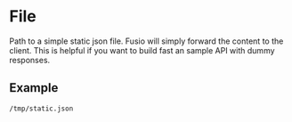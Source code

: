 
# File

Path to a simple static json file. Fusio will simply forward the content to
the client. This is helpful if you want to build fast an sample API with dummy 
responses.

## Example

```
/tmp/static.json
```
